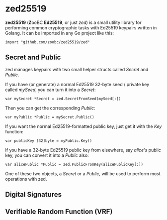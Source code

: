 # zed25519

**zed25519** (**Z**ooBC **Ed25519**, or just *zed*) is a small utility library for performing common cryptographic tasks with Ed25519 keypairs written in Golang. It can be imported in any Go project like this:

    import "github.com/zoobc/zed25519/zed"


## Secret and Public

zed manages keypairs with two small helper structs called *Secret* and *Public*.

If you have (or generate) a normal Ed25519 32-byte seed / private key called *mySeed*, you can turn it into a *Secret*:

    var mySecret *Secret = zed.SecretFromSeed(mySeed[:])

Then you can get the corresponding *Public*:

    var myPublic *Public = mySecret.Public()

If you want the normal Ed25519-formatted public key, just get it with the *Key* function:

    var publicKey [32]byte = myPublic.Key()

If you have a 32-byte Ed25519 public key from elsewhere, say *alice's* public key, you can convert it into a *Public* also:

    var alicePublic *Public = zed.PublicFromKey(alicePublicKey[:])

One of these two objects, a *Secret* or a *Public*, will be used to perform most operations with zed.


## Digital Signatures

## Verifiable Random Function (VRF)